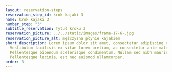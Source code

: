 ```yaml
---
layout: reservation-steps
reservation_step_id: krok kajaki 3
name: krok kajaki 3
number_step: "3"
subtitle_reservation: Tytuł kroku 3
reservation_picture: ../../static/images/frame-17-6-.jpg
reservation_picture_alt: mężczyzna płynie kajakiem
short_description: Lorem ipsum dolor sit amet, consectetur adipiscing elit.
  Vestibulum facilisis ex vitae lorem pretium, ac consectetur ante malesuada.
  Pellentesque bibendum scelerisque condimentum. Nullam sed nibh mauris.
  Pellentesque lacinia, est nec euismod ullamcorper,
order: 3
---
```

